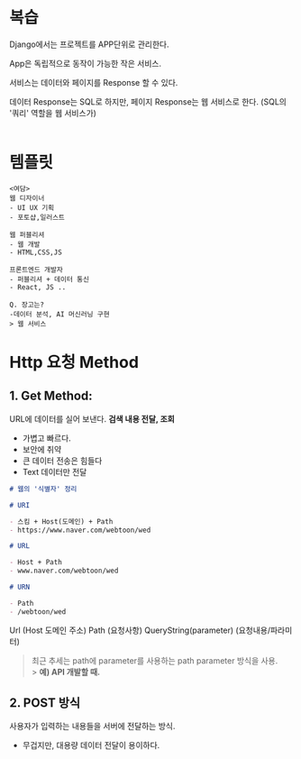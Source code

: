 # 복습

Django에서는 프로젝트를 APP단위로 관리한다.

App은 독립적으로 동작이 가능한 작은 서비스.

서비스는 데이터와 페이지를 Response 할 수 있다.

데이터 Response는 SQL로 하지만, 페이지 Response는 웹 서비스로 한다.
(SQL의 '쿼리' 역할을 웹 서비스가)
<br><br>

# 템플릿

```
<여담>
웹 디자이너
- UI UX 기획
- 포토샵,일러스트

웹 퍼블리셔
- 웹 개발
- HTML,CSS,JS

프론트엔드 개발자
- 퍼블리셔 + 데이터 통신
- React, JS ..

Q. 장고는?
-데이터 분석, AI 머신러닝 구현
> 웹 서비스

```

# Http 요청 Method

## **1. Get Method:**<br>

URL에 데이터를 실어 보낸다.
**검색 내용 전달, 조회**

- 가볍고 빠르다.
- 보안에 취약
- 큰 데이터 전송은 힘들다
- Text 데이터만 전달

```markdown
# 웹의 '식별자' 정리

# URI

- 스킴 + Host(도메인) + Path
- https://www.naver.com/webtoon/wed

# URL

- Host + Path
- www.naver.com/webtoon/wed

# URN

- Path
- /webtoon/wed
```

Url (Host 도메인 주소)
Path (요청사항)
QueryString(parameter) (요청내용/파라미터)

> 최근 추세는 path에 parameter를 사용하는 path parameter 방식을 사용. <br> > **예) API 개발할 때.**

## **2. POST 방식**

사용자가 입력하는 내용들을 서버에 전달하는 방식.

- 무겁지만, 대용량 데이터 전달이 용이하다.
